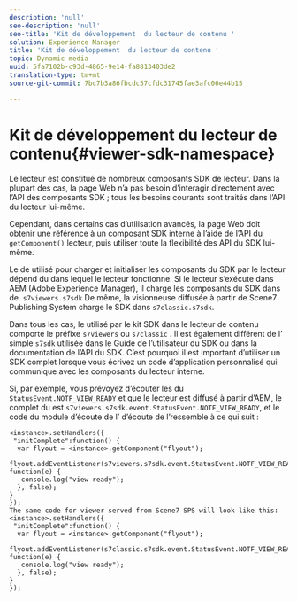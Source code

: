 ```yaml
---
description: 'null'
seo-description: 'null'
seo-title: 'Kit de développement  du lecteur de contenu '
solution: Experience Manager
title: 'Kit de développement  du lecteur de contenu '
topic: Dynamic media
uuid: 5fa7102b-c93d-4865-9e14-fa8813403de2
translation-type: tm+mt
source-git-commit: 7bc7b3a86fbcdc57cfdc31745fae3afc06e44b15

---
```



# Kit de développement  du lecteur de contenu{#viewer-sdk-namespace}

Le lecteur est constitué de nombreux composants SDK de lecteur. Dans la plupart des cas, la page Web n’a pas besoin d’interagir directement avec l’API des composants SDK ; tous les besoins courants sont traités dans l’API du lecteur lui-même.

Cependant, dans certains cas d’utilisation avancés, la page Web doit obtenir une référence à un composant SDK interne à l’aide de l’API du `getComponent()` lecteur, puis utiliser toute la flexibilité des API du SDK lui-même.

Le  de  utilisé pour charger et initialiser les composants du SDK par le lecteur dépend du  dans lequel le lecteur fonctionne. Si le lecteur s’exécute dans AEM (Adobe Experience Manager), il charge les composants du SDK dans   de. `s7viewers.s7sdk` De même, la visionneuse diffusée à partir de Scene7 Publishing System charge le SDK dans `s7classic.s7sdk`.

Dans tous les cas, le   utilisé par le kit SDK dans le lecteur de contenu comporte le préfixe `s7viewers` ou `s7classic` . Il est également différent de l’ simple `s7sdk` utilisée dans le Guide de l’utilisateur du SDK ou dans la documentation de l’API du SDK. C’est pourquoi il est important d’utiliser un SDK  complet lorsque vous écrivez un code d’application personnalisé qui communique avec les composants du lecteur interne.

Si, par exemple, vous prévoyez d’écouter les  du `StatusEvent.NOTF_VIEW_READY` et que le lecteur est diffusé à partir d’AEM, le  complet du est `s7viewers.s7sdk.event.StatusEvent.NOTF_VIEW_READY`, et le code du module d’écoute de l’ d’écoute de l’ressemble à ce qui suit :

```
<instance>.setHandlers({ 
 "initComplete":function() { 
  var flyout = <instance>.getComponent("flyout"); 
   flyout.addEventListener(s7viewers.s7sdk.event.StatusEvent.NOTF_VIEW_READY, function(e) { 
   console.log("view ready"); 
  }, false); 
} 
}); 
The same code for viewer served from Scene7 SPS will look like this: 
<instance>.setHandlers({ 
 "initComplete":function() { 
  var flyout = <instance>.getComponent("flyout"); 
   flyout.addEventListener(s7classic.s7sdk.event.StatusEvent.NOTF_VIEW_READY, function(e) { 
   console.log("view ready"); 
  }, false); 
} 
});
```

